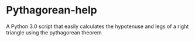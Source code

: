 # Pythagorean-help
A Python 3.0 script that easily calculates the hypotenuse and legs of a right triangle using the pythagorean theorem

